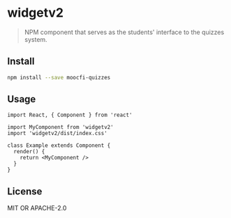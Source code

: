 # widgetv2

> NPM component that serves as the students&#x27; interface to the quizzes system.

## Install

```bash
npm install --save moocfi-quizzes
```

## Usage

```tsx
import React, { Component } from 'react'

import MyComponent from 'widgetv2'
import 'widgetv2/dist/index.css'

class Example extends Component {
  render() {
    return <MyComponent />
  }
}
```

## License

MIT OR APACHE-2.0
